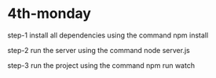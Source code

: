 # 4th-monday

step-1 install all dependencies using the command 
       npm install
       
step-2 run the server using the command
       node server.js
       
step-3 run the project using the command
       npm run watch
